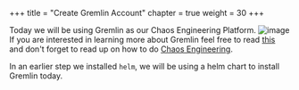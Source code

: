 +++
title = "Create Gremlin Account"
chapter = true
weight = 30
+++

Today we will be using Gremlin as our Chaos Engineering Platform. 
![image](/images/gremlin_mascot.png) If you are interested in learning more about Gremlin feel free to read [this](/0_introduction/30_what_is_gremlin.html) and don't forget to read up on how to do [Chaos Engineering](0_introduction/70_how_to_chaos.html). 

 In an earlier step we installed `helm`, we will be using a helm chart to install Gremlin today. 